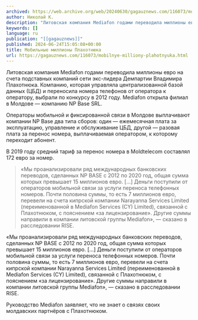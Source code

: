 ```yaml
---
archived: https://web.archive.org/web/20240630/gagauznews.com/116073/mobilnye-milliony-plahotnyuka.html
author: Николай К.
description: "Литовская компания Mediafon годами переводила миллионы евро на счета подставных компаний сети экс-лидера Демпартии Владимира Плахотнюка. Компанию, которая управляла централизованной базой данных (ЦБД) и переносила номера телефонов от оператора к оператору, выбрали по конкурсу в 2012 году. Mediafon открыла филиал в Молдове — компанию NP Base SRL. Операторы мобильной и фиксированной связи в Молдове выплачивают компании NP Base два типа сборов: один — ежемесячная плата за эксплуатацию, управление и обслуживание ЦБД, другой — разовая плата за перенос номера, выплачиваемая оператором, к которому переходит абонент. В 2019 году средний тариф за перенос номера в Moldtelecom составлял 172 евро за номер. «Мы […]"
keywords: []
language: ru
publication: "[[gagauznews]]"
published: 2024-06-24T15:05:08+00:00
title: Мобильные миллионы Плахотнюка
url: https://gagauznews.com/116073/mobilnye-milliony-plahotnyuka.html
---
```


Литовская компания Mediafon годами переводила миллионы евро на счета подставных компаний сети экс-лидера Демпартии Владимира Плахотнюка. Компанию, которая управляла централизованной базой данных (ЦБД) и переносила номера телефонов от оператора к оператору, выбрали по конкурсу в 2012 году. Mediafon открыла филиал в Молдове — компанию NP Base SRL.

Операторы мобильной и фиксированной связи в Молдове выплачивают компании NP Base два типа сборов: один — ежемесячная плата за эксплуатацию, управление и обслуживание ЦБД, другой — разовая плата за перенос номера, выплачиваемая оператором, к которому переходит абонент.

В 2019 году средний тариф за перенос номера в Moldtelecom составлял 172 евро за номер.

> «Мы проанализировали ряд международных банковских переводов, сделанных NP BASE с 2012 по 2020 год, общая сумма которых превышает 15 миллионов евро. […] Деньги поступили от операторов мобильной связи за услуги переноса телефонных номеров. Почти половина суммы, то есть 7 миллионов евро, перевели на счета кипрской компании Narayanna Services Limited (переименованной в Mediafon Services (CY) Limited), связанной с Плахотнюком, с пояснением «за лицензирование». Другие суммы направили в компании литовской группы Mediafon», — сказано в расследовании RISE.

«Мы проанализировали ряд международных банковских переводов, сделанных NP BASE с 2012 по 2020 год, общая сумма которых превышает 15 миллионов евро. […] Деньги поступили от операторов мобильной связи за услуги переноса телефонных номеров. Почти половина суммы, то есть 7 миллионов евро, перевели на счета кипрской компании Narayanna Services Limited (переименованной в Mediafon Services (CY) Limited), связанной с Плахотнюком, с пояснением «за лицензирование». Другие суммы направили в компании литовской группы Mediafon», — сказано в расследовании RISE.

Руководство Mediafon заявляет, что не знает о связях своих молдавских партнёров с Плахотнюком.